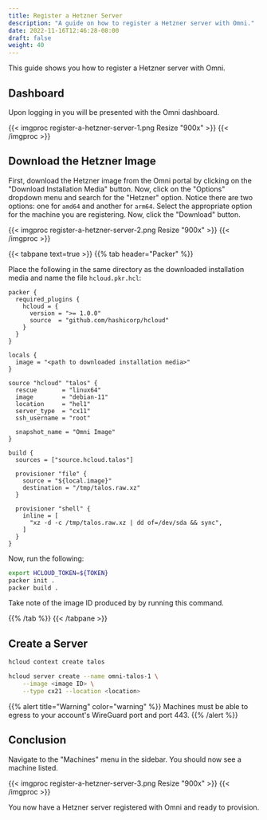 ```yaml
---
title: Register a Hetzner Server
description: "A guide on how to register a Hetzner server with Omni."
date: 2022-11-16T12:46:28-08:00
draft: false
weight: 40
---
```


This guide shows you how to register a Hetzner server with Omni.

## Dashboard

Upon logging in you will be presented with the Omni dashboard.

{{< imgproc register-a-hetzner-server-1.png Resize "900x" >}}
{{< /imgproc >}}

## Download the Hetzner Image

First, download the Hetzner image from the Omni portal by clicking on the "Download Installation Media" button.
Now, click on the "Options" dropdown menu and search for the "Hetzner" option.
Notice there are two options: one for `amd64` and another for `arm64`.
Select the appropriate option for the machine you are registering.
Now, click the "Download" button.

{{< imgproc register-a-hetzner-server-2.png Resize "900x" >}}
{{< /imgproc >}}

{{< tabpane text=true >}}
{{% tab header="Packer" %}}

Place the following in the same directory as the downloaded installation media and name the file `hcloud.pkr.hcl`:

```hcl
packer {
  required_plugins {
    hcloud = {
      version = ">= 1.0.0"
      source  = "github.com/hashicorp/hcloud"
    }
  }
}

locals {
  image = "<path to downloaded installation media>"
}

source "hcloud" "talos" {
  rescue       = "linux64"
  image        = "debian-11"
  location     = "hel1"
  server_type  = "cx11"
  ssh_username = "root"

  snapshot_name = "Omni Image"
}

build {
  sources = ["source.hcloud.talos"]

  provisioner "file" {
    source = "${local.image}"
    destination = "/tmp/talos.raw.xz"
  }

  provisioner "shell" {
    inline = [
      "xz -d -c /tmp/talos.raw.xz | dd of=/dev/sda && sync",
    ]
  }
}
```

Now, run the following:

```bash
export HCLOUD_TOKEN=${TOKEN}
packer init .
packer build .
```

Take note of the image ID produced by by running this command.

{{% /tab %}}
{{< /tabpane >}}

## Create a Server

```bash
hcloud context create talos

hcloud server create --name omni-talos-1 \
    --image <image ID> \
    --type cx21 --location <location>
```

{{% alert title="Warning" color="warning" %}}
Machines must be able to egress to your account's WireGuard port and port 443.
{{% /alert %}}

## Conclusion

Navigate to the "Machines" menu in the sidebar.
You should now see a machine listed.

{{< imgproc register-a-hetzner-server-3.png Resize "900x" >}}
{{< /imgproc >}}

You now have a Hetzner server registered with Omni and ready to provision.
